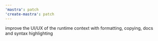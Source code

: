 ```yaml
---
'mastra': patch
'create-mastra': patch
---
```


improve the UI/UX of the runtime context with formatting, copying, docs and syntax highlighting
